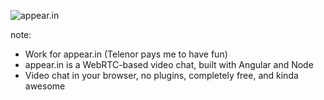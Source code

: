 ![appear.in](img/appearin_logo.png)

note:
- Work for appear.in (Telenor pays me to have fun)
- appear.in is a WebRTC-based video chat, built with Angular and Node
- Video chat in your browser, no plugins, completely free, and kinda awesome
